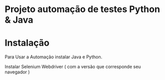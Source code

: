 # Projeto automação de testes Python & Java 


#  Instalação 

Para Usar a Automação instalar Java e Python.

Instalar Selenium Webdriver ( com a versão que corresponde seu navegador )
 








